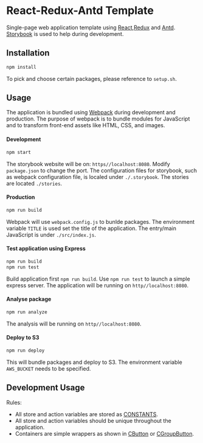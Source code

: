 # React-Redux-Antd Template
Single-page web application template using [React](https://reactjs.org/),[Redux](https://redux.js.org/) and [Antd](https://ant.design/).
[Storybook](https://storybook.js.org/) is used to help during development.

## Installation
```bash
npm install
```
To pick and choose certain packages, please reference to `setup.sh`.

## Usage
The application is bundled using [Webpack](https://webpack.js.org/) during development and production. 
The purpose of webpack is to bundle modules for JavaScript and to transform front-end assets like HTML, CSS, and images.

#### Development
```bash
npm start
```
The storybook website will be on: `https//localhost:8080`. Modify `package.json` to change the port.
The configuration files for storybook, such as webpack configuration file, is localed under `./.storybook`.
The stories are located `./stories`.

#### Production
```bash
npm run build
```
Webpack will use `webpack.config.js` to bunlde packages. 
The environment variable `TITLE` is used set the title of the application.
The entry/main JavaScript is under `./src/index.js`.

#### Test application using Express
```bash
npm run build
npm run test
```
Build application first `npm run build`. 
Use `npm run test` to launch a simple express server. The application will be running on `http//localhost:8080`.

#### Analyse package
```bash
npm run analyze
```
The analysis will be running on `http//localhost:8080`.

#### Deploy to S3
```bash
npm run deploy
```
This will bundle packages and deploy to S3. The environment variable `AWS_BUCKET` needs to be specified.

## Development Usage

Rules:
- All store and action variables are stored as [CONSTANTS](./constants.js).
- All store and action variables should be unique throughout the application.
- Containers are simple wrappers as shown in [CButton](./containers/CButton.js) or [CGroupButton](./containers/CGroupButton.js).





